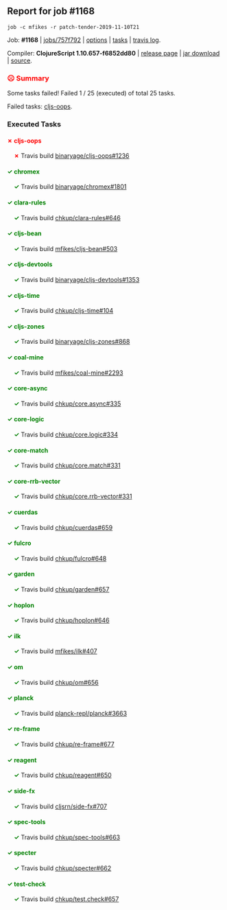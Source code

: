 ## Report for job #1168
```
job -c mfikes -r patch-tender-2019-11-10T21
```


Job: **#1168** | [jobs/757f792](https://github.com/cljs-oss/canary/commit/757f7921608fe40643a716d581dbb6b613385232) | [options](options.edn) | [tasks](tasks.edn) | [travis log](https://travis-ci.org/cljs-oss/canary/builds/610098140).

Compiler: **ClojureScript 1.10.657-f6852dd80** | [release page](https://github.com/cljs-oss/canary/releases/tag/r1.10.657-f6852dd80) | [jar download](https://github.com/cljs-oss/canary/releases/download/r1.10.657-f6852dd80/clojurescript-1.10.657-f6852dd80.jar) | [source](https://github.com/mfikes/clojurescript/commit/f6852dd8092a864669c0d1de4566e68d1dde4aa7).

### <b style='color:red'>☹ Summary</b>

Some tasks failed! Failed 1 / 25 (executed) of total 25 tasks.

Failed tasks: [cljs-oops](#-cljs-oops).

### Executed Tasks

#### <b style='color:red'>&#x2717; cljs-oops</b>
&nbsp;&nbsp;&nbsp;&nbsp;<b style='color:red'>&#x2717;</b> Travis build [binaryage/cljs-oops#1236](https://travis-ci.org/binaryage/cljs-oops/builds/610099076)<br>

#### <b style='color:green'>&#x2713; chromex</b>
&nbsp;&nbsp;&nbsp;&nbsp;<b style='color:green'>&#x2713;</b> Travis build [binaryage/chromex#1801](https://travis-ci.org/binaryage/chromex/builds/610099048)<br>

#### <b style='color:green'>&#x2713; clara-rules</b>
&nbsp;&nbsp;&nbsp;&nbsp;<b style='color:green'>&#x2713;</b> Travis build [chkup/clara-rules#646](https://travis-ci.org/chkup/clara-rules/builds/610099050)<br>

#### <b style='color:green'>&#x2713; cljs-bean</b>
&nbsp;&nbsp;&nbsp;&nbsp;<b style='color:green'>&#x2713;</b> Travis build [mfikes/cljs-bean#503](https://travis-ci.org/mfikes/cljs-bean/builds/610099052)<br>

#### <b style='color:green'>&#x2713; cljs-devtools</b>
&nbsp;&nbsp;&nbsp;&nbsp;<b style='color:green'>&#x2713;</b> Travis build [binaryage/cljs-devtools#1353](https://travis-ci.org/binaryage/cljs-devtools/builds/610099061)<br>

#### <b style='color:green'>&#x2713; cljs-time</b>
&nbsp;&nbsp;&nbsp;&nbsp;<b style='color:green'>&#x2713;</b> Travis build [chkup/cljs-time#104](https://travis-ci.org/chkup/cljs-time/builds/610099069)<br>

#### <b style='color:green'>&#x2713; cljs-zones</b>
&nbsp;&nbsp;&nbsp;&nbsp;<b style='color:green'>&#x2713;</b> Travis build [binaryage/cljs-zones#868](https://travis-ci.org/binaryage/cljs-zones/builds/610099078)<br>

#### <b style='color:green'>&#x2713; coal-mine</b>
&nbsp;&nbsp;&nbsp;&nbsp;<b style='color:green'>&#x2713;</b> Travis build [mfikes/coal-mine#2293](https://travis-ci.org/mfikes/coal-mine/builds/610099084)<br>

#### <b style='color:green'>&#x2713; core-async</b>
&nbsp;&nbsp;&nbsp;&nbsp;<b style='color:green'>&#x2713;</b> Travis build [chkup/core.async#335](https://travis-ci.org/chkup/core.async/builds/610099080)<br>

#### <b style='color:green'>&#x2713; core-logic</b>
&nbsp;&nbsp;&nbsp;&nbsp;<b style='color:green'>&#x2713;</b> Travis build [chkup/core.logic#334](https://travis-ci.org/chkup/core.logic/builds/610099093)<br>

#### <b style='color:green'>&#x2713; core-match</b>
&nbsp;&nbsp;&nbsp;&nbsp;<b style='color:green'>&#x2713;</b> Travis build [chkup/core.match#331](https://travis-ci.org/chkup/core.match/builds/610099095)<br>

#### <b style='color:green'>&#x2713; core-rrb-vector</b>
&nbsp;&nbsp;&nbsp;&nbsp;<b style='color:green'>&#x2713;</b> Travis build [chkup/core.rrb-vector#331](https://travis-ci.org/chkup/core.rrb-vector/builds/610099099)<br>

#### <b style='color:green'>&#x2713; cuerdas</b>
&nbsp;&nbsp;&nbsp;&nbsp;<b style='color:green'>&#x2713;</b> Travis build [chkup/cuerdas#659](https://travis-ci.org/chkup/cuerdas/builds/610099101)<br>

#### <b style='color:green'>&#x2713; fulcro</b>
&nbsp;&nbsp;&nbsp;&nbsp;<b style='color:green'>&#x2713;</b> Travis build [chkup/fulcro#648](https://travis-ci.org/chkup/fulcro/builds/610099107)<br>

#### <b style='color:green'>&#x2713; garden</b>
&nbsp;&nbsp;&nbsp;&nbsp;<b style='color:green'>&#x2713;</b> Travis build [chkup/garden#657](https://travis-ci.org/chkup/garden/builds/610099382)<br>

#### <b style='color:green'>&#x2713; hoplon</b>
&nbsp;&nbsp;&nbsp;&nbsp;<b style='color:green'>&#x2713;</b> Travis build [chkup/hoplon#646](https://travis-ci.org/chkup/hoplon/builds/610099354)<br>

#### <b style='color:green'>&#x2713; ilk</b>
&nbsp;&nbsp;&nbsp;&nbsp;<b style='color:green'>&#x2713;</b> Travis build [mfikes/ilk#407](https://travis-ci.org/mfikes/ilk/builds/610099115)<br>

#### <b style='color:green'>&#x2713; om</b>
&nbsp;&nbsp;&nbsp;&nbsp;<b style='color:green'>&#x2713;</b> Travis build [chkup/om#656](https://travis-ci.org/chkup/om/builds/610099396)<br>

#### <b style='color:green'>&#x2713; planck</b>
&nbsp;&nbsp;&nbsp;&nbsp;<b style='color:green'>&#x2713;</b> Travis build [planck-repl/planck#3663](https://travis-ci.org/planck-repl/planck/builds/610099400)<br>

#### <b style='color:green'>&#x2713; re-frame</b>
&nbsp;&nbsp;&nbsp;&nbsp;<b style='color:green'>&#x2713;</b> Travis build [chkup/re-frame#677](https://travis-ci.org/chkup/re-frame/builds/610099394)<br>

#### <b style='color:green'>&#x2713; reagent</b>
&nbsp;&nbsp;&nbsp;&nbsp;<b style='color:green'>&#x2713;</b> Travis build [chkup/reagent#650](https://travis-ci.org/chkup/reagent/builds/610099247)<br>

#### <b style='color:green'>&#x2713; side-fx</b>
&nbsp;&nbsp;&nbsp;&nbsp;<b style='color:green'>&#x2713;</b> Travis build [cljsrn/side-fx#707](https://travis-ci.org/cljsrn/side-fx/builds/610099344)<br>

#### <b style='color:green'>&#x2713; spec-tools</b>
&nbsp;&nbsp;&nbsp;&nbsp;<b style='color:green'>&#x2713;</b> Travis build [chkup/spec-tools#663](https://travis-ci.org/chkup/spec-tools/builds/610099311)<br>

#### <b style='color:green'>&#x2713; specter</b>
&nbsp;&nbsp;&nbsp;&nbsp;<b style='color:green'>&#x2713;</b> Travis build [chkup/specter#662](https://travis-ci.org/chkup/specter/builds/610099342)<br>

#### <b style='color:green'>&#x2713; test-check</b>
&nbsp;&nbsp;&nbsp;&nbsp;<b style='color:green'>&#x2713;</b> Travis build [chkup/test.check#657](https://travis-ci.org/chkup/test.check/builds/610099336)<br>